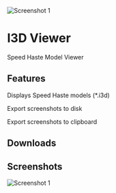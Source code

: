 ![Screenshot 1](https://i.postimg.cc/tTwdjwnj/icon.png "icon")

# I3D Viewer
Speed Haste Model Viewer

## Features
Displays Speed Haste models (*.i3d)

Export screenshots to disk

Export screenshots to clipboard


## Downloads


## Screenshots

![Screenshot 1](https://i.postimg.cc/wvZtrw9P/i3dviewer01.png "Screenshot 1")


